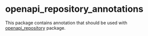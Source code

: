 # openapi_repository_annotations

This package contains annotation that should be used with [openapi_repository]() package.
